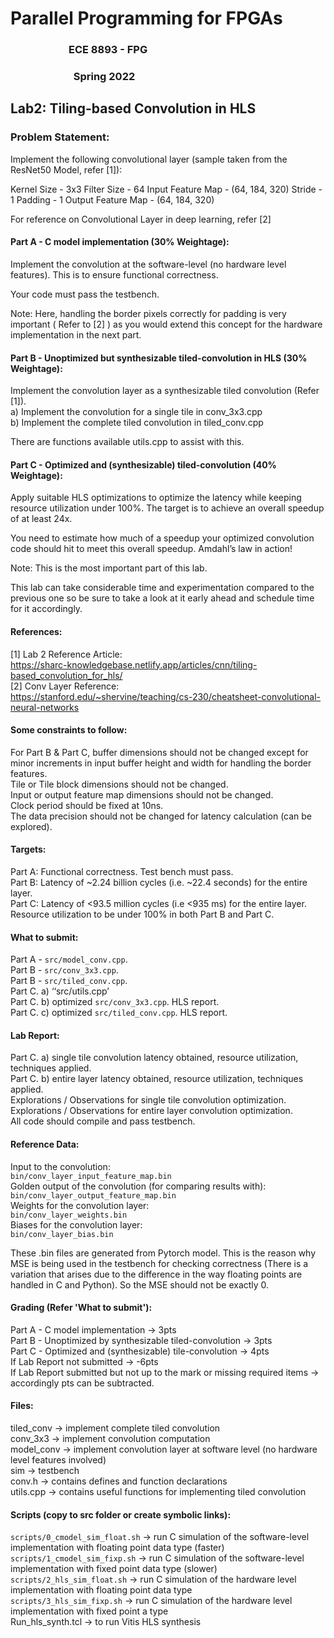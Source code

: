 <h1>Parallel Programming for FPGAs</h1>
<h3>&nbsp;&nbsp;&nbsp;&nbsp;&nbsp;&nbsp;&nbsp;&nbsp;&nbsp;&nbsp;&nbsp;&nbsp;&nbsp;&nbsp;&nbsp;&nbsp;&nbsp;&nbsp;&nbsp;&nbsp;&nbsp;&nbsp;&nbsp;&nbsp;ECE 8893 - FPG</h3>
<h3>&nbsp;&nbsp;&nbsp;&nbsp;&nbsp;&nbsp;&nbsp;&nbsp;&nbsp;&nbsp;&nbsp;&nbsp;&nbsp;&nbsp;&nbsp;&nbsp;&nbsp;&nbsp;&nbsp;&nbsp;&nbsp;&nbsp;&nbsp;&nbsp;&nbsp;&nbsp;Spring 2022</h3>
<h2>Lab2: Tiling-based Convolution in HLS</h2>

<h3>Problem Statement:</h3>

Implement the following convolutional layer (sample taken from the ResNet50 Model, refer [1]):

Kernel Size 		- 	3x3
Filter Size	 	- 	64
Input Feature Map 	- 	(64, 184, 320) 
Stride 			- 	1
Padding 		- 	1
Output Feature Map - 	(64, 184, 320)

For reference on Convolutional Layer in deep learning, refer [2] 
 
<h4>Part A - C model implementation (30% Weightage):</h4>

Implement the convolution at the software-level (no hardware level features). This is to ensure functional correctness. 

Your code must pass the testbench.

Note: Here, handling the border pixels correctly for padding is very important ( Refer to [2] ) as you would extend this concept for the hardware implementation in the next part.
 
<h4>Part B - Unoptimized but synthesizable tiled-convolution in HLS (30% Weightage):</h4>

Implement the convolution layer as a synthesizable tiled convolution (Refer [1]).<br>
a) Implement the convolution for a single tile in conv_3x3.cpp<br>
b) Implement the complete tiled convolution in tiled_conv.cpp<br>

There are functions available utils.cpp to assist with this.
 

<h4>Part C - Optimized and (synthesizable) tiled-convolution (40% Weightage):</h4>

Apply suitable HLS optimizations to optimize the latency while keeping resource utilization under 100%. The target is to achieve an overall speedup of at least 24x.

You need to estimate how much of a speedup your optimized convolution code should hit to meet this overall speedup. Amdahl’s law in action!

Note: This is the most important part of this lab.
 
This lab can take considerable time and experimentation compared to the previous one so be sure to take a look at it early ahead and schedule time for it accordingly.
 
<h4>References:</h4>

[1] Lab 2 Reference Article:<br>
https://sharc-knowledgebase.netlify.app/articles/cnn/tiling-based_convolution_for_hls/<br>
[2] Conv Layer Reference:<br>
https://stanford.edu/~shervine/teaching/cs-230/cheatsheet-convolutional-neural-networks
 
<h4>Some constraints to follow:</h4>

For Part B & Part C, buffer dimensions should not be changed except for minor increments in input buffer height and width for handling the border features.<br>
Tile or Tile block dimensions should not be changed.<br>
Input or output feature map dimensions should not be changed.<br>
Clock period should be fixed at 10ns.<br>
The data precision should not be changed for latency calculation (can be explored).<br>
 
<h4>Targets:</h4>

Part A: Functional correctness. Test bench must pass.<br>
Part B: Latency of ~2.24 billion cycles (i.e. ~22.4 seconds) for the entire layer.<br>
Part C: Latency of <93.5 million cycles (i.e <935 ms) for the entire layer.<br>
Resource utilization to be under 100% in both Part B and Part C.<br>
 
<h4>What to submit:</h4>

Part A - `src/model_conv.cpp`.<br>
Part B - `src/conv_3x3.cpp`.<br>
Part B - `src/tiled_conv.cpp`.<br>
Part C. a) ‘‘src/utils.cpp’<br>
Part C. b) optimized `src/conv_3x3.cpp`. HLS report.<br>
Part C. c) optimized `src/tiled_conv.cpp`. HLS report.<br>

<h4>Lab Report:</h4>

Part C. a) single tile convolution latency obtained, resource utilization, techniques applied.<br>
Part C. b) entire layer latency obtained, resource utilization, techniques applied.<br>
Explorations / Observations for single tile convolution optimization.<br>
Explorations / Observations for entire layer convolution optimization.<br>
All code should compile and pass testbench.<br>
 
<h4>Reference Data:</h4>

Input to the convolution:<br>
`bin/conv_layer_input_feature_map.bin`<br>
Golden output of the convolution (for comparing results with):<br>
`bin/conv_layer_output_feature_map.bin`<br>
Weights for the convolution layer:<br>
`bin/conv_layer_weights.bin`<br>
Biases for the convolution layer:<br>
`bin/conv_layer_bias.bin`

These .bin files are generated from Pytorch model. This is the reason why MSE is being used in the testbench for checking correctness (There is a variation that arises due to the difference in the way floating points are handled in C and Python). So the MSE should not be exactly 0.
 


<h4>Grading (Refer 'What to submit'):</h4>

Part A - C model implementation -> 3pts<br>
Part B - Unoptimized by synthesizable tiled-convolution -> 3pts<br>
Part C - Optimized and (synthesizable) tile-convolution -> 4pts<br>
If Lab Report not submitted -> -6pts<br>
If Lab Report submitted but not up to the mark or missing required items -> accordingly pts can be subtracted.<br>
 
<h4>Files:</h4>

tiled_conv -> implement complete tiled convolution<br>
conv_3x3 -> implement convolution computation<br>
model_conv -> implement convolution layer at software level (no hardware level features involved)<br>
sim -> testbench<br>
conv.h -> contains defines and function declarations<br>
utils.cpp -> contains useful functions for implementing tiled convolution<br>

<h4>Scripts (copy to src folder or create symbolic links):</h4>

`scripts/0_cmodel_sim_float.sh` -> run C simulation of the software-level implementation with floating point data type (faster)<br>
`scripts/1_cmodel_sim_fixp.sh` -> run C simulation of the software-level implementation with fixed point data type (slower)<br>
`scripts/2_hls_sim_float.sh` -> run C simulation of the hardware level implementation with floating point data type<br>
`scripts/3_hls_sim_fixp.sh` -> run C simulation of the hardware level implementation with fixed point a type<br>
Run_hls_synth.tcl -> to run Vitis HLS synthesis<br>
